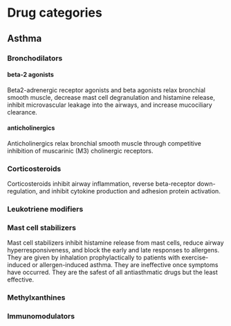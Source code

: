# Drug categories

## Asthma

### Bronchodilators

#### beta-2 agonists

Beta2-adrenergic receptor agonists and beta agonists relax bronchial smooth muscle, decrease mast cell degranulation and histamine release, inhibit microvascular leakage into the airways, and increase mucociliary clearance.

#### anticholinergics

Anticholinergics relax bronchial smooth muscle through competitive inhibition of muscarinic (M3) cholinergic receptors.

### Corticosteroids

Corticosteroids inhibit airway inflammation, reverse beta-receptor down-regulation, and inhibit cytokine production and adhesion protein activation.

### Leukotriene modifiers

### Mast cell stabilizers

Mast cell stabilizers inhibit histamine release from mast cells, reduce airway hyperresponsiveness, and block the early and late responses to allergens. They are given by inhalation prophylactically to patients with exercise-induced or allergen-induced asthma. They are ineffective once symptoms have occurred. They are the safest of all antiasthmatic drugs but the least effective.

### Methylxanthines

### Immunomodulators